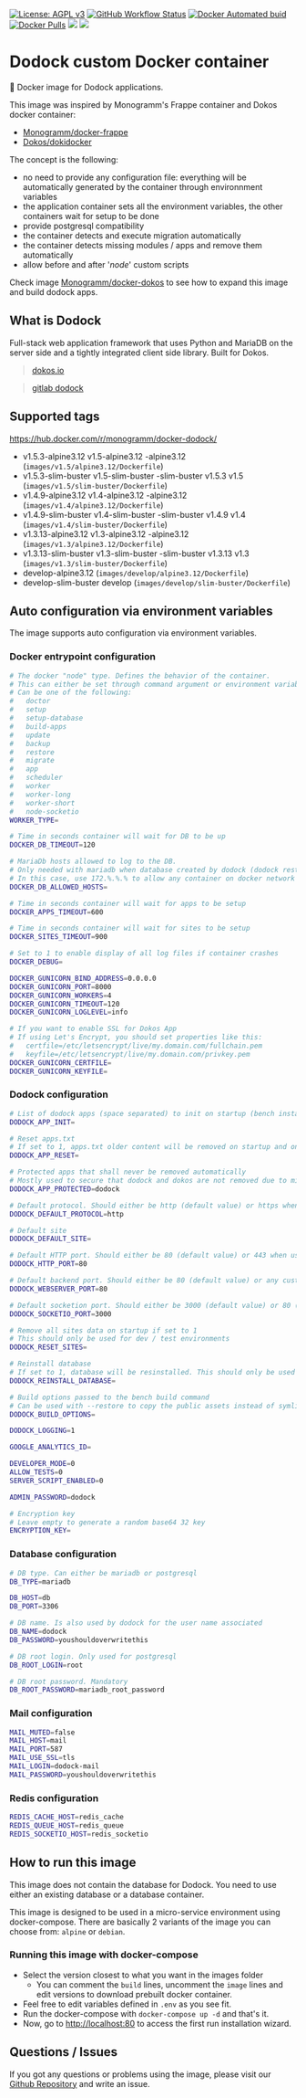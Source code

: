 [![License: AGPL v3][uri_license_image]][uri_license]
[![GitHub Workflow Status](https://img.shields.io/github/workflow/status/Monogramm/docker-dodock/Docker%20Image%20CI)](https://github.com/Monogramm/docker-dodock/actions)
[![Docker Automated buid](https://img.shields.io/docker/cloud/build/monogramm/docker-dodock.svg)](https://hub.docker.com/r/monogramm/docker-dodock/)
[![Docker Pulls](https://img.shields.io/docker/pulls/monogramm/docker-dodock.svg)](https://hub.docker.com/r/monogramm/docker-dodock/)
[![](https://images.microbadger.com/badges/version/monogramm/docker-dodock.svg)](https://microbadger.com/images/monogramm/docker-dodock)
[![](https://images.microbadger.com/badges/image/monogramm/docker-dodock.svg)](https://microbadger.com/images/monogramm/docker-dodock)

# Dodock custom Docker container

:whale: Docker image for Dodock applications.

This image was inspired by Monogramm's Frappe container and Dokos docker container:

-   [Monogramm/docker-frappe](https://github.com/Monogramm/docker-frappe)
-   [Dokos/dokidocker](https://gitlab.com/dokos/dokidocker)

The concept is the following:

-   no need to provide any configuration file: everything will be automatically generated by the container through environnment variables
-   the application container sets all the environment variables, the other containers wait for setup to be done
-   provide postgresql compatibility
-   the container detects and execute migration automatically
-   the container detects missing modules / apps and remove them automatically
-   allow before and after '_node_' custom scripts

Check image [Monogramm/docker-dokos](https://github.com/Monogramm/docker-dokos) to see how to expand this image and build dodock apps.

## What is Dodock

Full-stack web application framework that uses Python and MariaDB on the server side and a tightly integrated client side library. Built for Dokos.

> [dokos.io](https://dokos.io/)

> [gitlab dodock](https://gitlab.com/dokos/dodock)

## Supported tags

<https://hub.docker.com/r/monogramm/docker-dodock/>

<!-- >Docker Tags -->

-   v1.5.3-alpine3.12 v1.5-alpine3.12 -alpine3.12  (`images/v1.5/alpine3.12/Dockerfile`)
-   v1.5.3-slim-buster v1.5-slim-buster -slim-buster v1.5.3 v1.5   (`images/v1.5/slim-buster/Dockerfile`)
-   v1.4.9-alpine3.12 v1.4-alpine3.12 -alpine3.12  (`images/v1.4/alpine3.12/Dockerfile`)
-   v1.4.9-slim-buster v1.4-slim-buster -slim-buster v1.4.9 v1.4   (`images/v1.4/slim-buster/Dockerfile`)
-   v1.3.13-alpine3.12 v1.3-alpine3.12 -alpine3.12  (`images/v1.3/alpine3.12/Dockerfile`)
-   v1.3.13-slim-buster v1.3-slim-buster -slim-buster v1.3.13 v1.3   (`images/v1.3/slim-buster/Dockerfile`)
-   develop-alpine3.12  (`images/develop/alpine3.12/Dockerfile`)
-   develop-slim-buster develop  (`images/develop/slim-buster/Dockerfile`)

<!-- <Docker Tags -->

## Auto configuration via environment variables

The image supports auto configuration via environment variables.

### Docker entrypoint configuration

```sh
# The docker "node" type. Defines the behavior of the container.
# This can either be set through command argument or environment variable.
# Can be one of the following:
#   doctor
#   setup
#   setup-database
#   build-apps
#   update
#   backup
#   restore
#   migrate
#   app
#   scheduler
#   worker
#   worker-long
#   worker-short
#   node-socketio
WORKER_TYPE=

# Time in seconds container will wait for DB to be up
DOCKER_DB_TIMEOUT=120

# MariaDb hosts allowed to log to the DB.
# Only needed with mariadb when database created by dodock (dodock restricts to install IP by default).
# In this case, use 172.%.%.% to allow any container on docker network
DOCKER_DB_ALLOWED_HOSTS=

# Time in seconds container will wait for apps to be setup
DOCKER_APPS_TIMEOUT=600

# Time in seconds container will wait for sites to be setup
DOCKER_SITES_TIMEOUT=900

# Set to 1 to enable display of all log files if container crashes
DOCKER_DEBUG=

DOCKER_GUNICORN_BIND_ADDRESS=0.0.0.0
DOCKER_GUNICORN_PORT=8000
DOCKER_GUNICORN_WORKERS=4
DOCKER_GUNICORN_TIMEOUT=120
DOCKER_GUNICORN_LOGLEVEL=info

# If you want to enable SSL for Dokos App
# If using Let's Encrypt, you should set properties like this:
#   certfile=/etc/letsencrypt/live/my.domain.com/fullchain.pem
#   keyfile=/etc/letsencrypt/live/my.domain.com/privkey.pem
DOCKER_GUNICORN_CERTFILE=
DOCKER_GUNICORN_KEYFILE=
```

### Dodock configuration

```sh
# List of dodock apps (space separated) to init on startup (bench install-app)
DODOCK_APP_INIT=

# Reset apps.txt
# If set to 1, apps.txt older content will be removed on startup and only contain the content of DODOCK_APP_INIT
DODOCK_APP_RESET=

# Protected apps that shall never be removed automatically
# Mostly used to secure that dodock and dokos are not removed due to misconfiguration
DODOCK_APP_PROTECTED=dodock

# Default protocol. Should either be http (default value) or https when using SSL.
DODOCK_DEFAULT_PROTOCOL=http

# Default site
DODOCK_DEFAULT_SITE=

# Default HTTP port. Should either be 80 (default value) or 443 when using SSL or any custom port defined for the NGinx reverse proxy.
DODOCK_HTTP_PORT=80

# Default backend port. Should either be 80 (default value) or any custom port defined for the app backend.
DODOCK_WEBSERVER_PORT=80

# Default socketion port. Should either be 3000 (default value) or 80 (usual value for prod) or any custom port defined for the socketio service.
DODOCK_SOCKETIO_PORT=3000

# Remove all sites data on startup if set to 1
# This should only be used for dev / test environments
DODOCK_RESET_SITES=

# Reinstall database
# If set to 1, database will be resinstalled. This should only be used for dev / test environments
DODOCK_REINSTALL_DATABASE=

# Build options passed to the bench build command
# Can be used with --restore to copy the public assets instead of symlinking them
DODOCK_BUILD_OPTIONS=

DODOCK_LOGGING=1

GOOGLE_ANALYTICS_ID=

DEVELOPER_MODE=0
ALLOW_TESTS=0
SERVER_SCRIPT_ENABLED=0

ADMIN_PASSWORD=dodock

# Encryption key
# Leave empty to generate a random base64 32 key
ENCRYPTION_KEY=
```

### Database configuration

```sh
# DB type. Can either be mariadb or postgresql
DB_TYPE=mariadb

DB_HOST=db
DB_PORT=3306

# DB name. Is also used by dodock for the user name associated
DB_NAME=dodock
DB_PASSWORD=youshouldoverwritethis

# DB root login. Only used for postgresql
DB_ROOT_LOGIN=root

# DB root password. Mandatory
DB_ROOT_PASSWORD=mariadb_root_password
```

### Mail configuration

```sh
MAIL_MUTED=false
MAIL_HOST=mail
MAIL_PORT=587
MAIL_USE_SSL=tls
MAIL_LOGIN=dodock-mail
MAIL_PASSWORD=youshouldoverwritethis
```

### Redis configuration

```sh
REDIS_CACHE_HOST=redis_cache
REDIS_QUEUE_HOST=redis_queue
REDIS_SOCKETIO_HOST=redis_socketio
```

## How to run this image

This image does not contain the database for Dodock. You need to use either an existing database or a database container.

This image is designed to be used in a micro-service environment using docker-compose. There are basically 2 variants of the image you can choose from: `alpine` or `debian`.

### Running this image with docker-compose

-   Select the version closest to what you want in the images folder
    -   You can comment the `build` lines, uncomment the `image` lines and edit versions to download prebuilt docker container.
-   Feel free to edit variables defined in `.env` as you see fit.
-   Run the docker-compose with `docker-compose up -d` and that's it.
-   Now, go to <http://localhost:80> to access the first run installation wizard.

## Questions / Issues

If you got any questions or problems using the image, please visit our [Github Repository](https://github.com/Monogramm/docker-dodock) and write an issue.

[uri_license]: http://www.gnu.org/licenses/agpl.html

[uri_license_image]: https://img.shields.io/badge/License-AGPL%20v3-blue.svg
